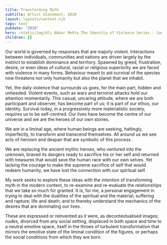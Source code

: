 ```yaml
---
title: Transforming Myth
subtitle: Artist Statement, 2010
layout: layouts/content.njk
tags: text
pubdate: "2010"
hero: /static/img/Ali Akbar Mehta_The Identity of Violence Series - Sacrifice and Redemption - 2010 - Oil and acrylic on canvas - 182 x 121 cm.jpg
children: []
---
```

Our world is governed by responses that are majorly violent. Interactions between individuals, communities and nations are driven largely by the instinct to establish dominance and territory. Spawned by greed, frustration, desire, or even ideas of cultural, racial or religious superiority we are faced with violence in many forms. Behaviour meant to aid survival of the species now threatens not only humanity but also the planet that we inhabit.

Yet, the daily violence that surrounds us goes, for the main part, hidden and unheeded. Violent events, such as wars and terrorist attacks hold our attention momentarily. This casual, uncaring attitude, where we are both participant and observer, has become part of us; it is part of our ethos, our identity. Survival today, in a progressively more materialistic society, requires us to be self-centred. Our lives have become the centre of our universe and we are the heroes of our own stories.

We are in a liminal age, where human beings are seeking, haltingly, imperfectly, to transform and transcend themselves. All around us we see acts of heroism and despair that are symbolic of this process.

We are replacing the ancient mythic heroes, who ventured into the unknown, braved its dangers ready to sacrifice his or her self and returned with treasures that would save the human race with our own selves. Yet lacking the courage to make the supreme sacrifice of self that would redeem humanity, we have lost the connection with our spiritual self.

My work seeks to explore these ideas with the intention of transforming myth in the modern context, to re-examine and re-evaluate the relationships that we take so much for granted. It is, for me, a personal engagement in trying to deal with the dualities of the spiritual and the material; suffering and rapture; life and death; and to thereby understand the mechanics of the desires that are dominating our lives.

These are expressed or reinvented as it were, as decontextualised images; nudes, divorced from any social setting, displaced in both space and time to a neutral emotive space, itself in the throes of turbulent transformation that mirrors the emotive state of the liminal condition of the figures, or perhaps the social conditions from which they are born.
